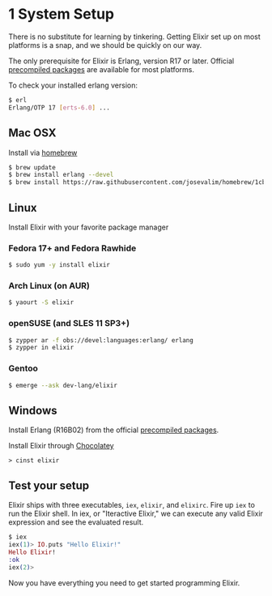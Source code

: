 # 1 System Setup

There is no substitute for learning by tinkering. Getting Elixir set up on most platforms is a snap, and we should be quickly on our way.

The only prerequisite for Elixir is Erlang, version R17 or later. Official [precompiled packages](https://www.erlang-solutions.com/downloads/download-erlang-otp)
are available for most platforms.

To check your installed erlang version:

```bash
$ erl
Erlang/OTP 17 [erts-6.0] ...
```

## Mac OSX

Install via [homebrew](http://brew.sh/)

```bash
$ brew update
$ brew install erlang --devel
$ brew install https://raw.githubusercontent.com/josevalim/homebrew/1cb4fa94c90c3fc931bd07e778ee3ff967b4a48d/Library/Formula/elixir.rb
```


## Linux
Install Elixir with your favorite package manager

### Fedora 17+ and Fedora Rawhide
```bash
$ sudo yum -y install elixir
```

### Arch Linux (on AUR)
```bash
$ yaourt -S elixir
```

### openSUSE (and SLES 11 SP3+)
```bash
$ zypper ar -f obs://devel:languages:erlang/ erlang
$ zypper in elixir
```

### Gentoo
```bash
$ emerge --ask dev-lang/elixir
```

## Windows

Install Erlang (R16B02) from the official [precompiled packages](https://www.erlang-solutions.com/downloads/download-erlang-otp).

Install Elixir through [Chocolatey](http://chocolatey.org/)

```
> cinst elixir
```

## Test your setup

Elixir ships with three executables, `iex`, `elixir`, and `elixirc`.
Fire up `iex` to run the Elixir shell. In iex, or "Iteractive Elixir," we can
execute any valid Elixir expression and see the evaluated result.

```elixir
$ iex
iex(1)> IO.puts "Hello Elixir!"
Hello Elixir!
:ok
iex(2)>
```


Now you have everything you need to get started programming Elixir.
